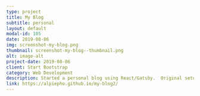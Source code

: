 ```yaml
---
type: project
title: My Blog
subtitle: personal
layout: default
modal-id: 105
date: 2019-08-06
img: screenshot-my-blog.png
thumbnail: screenshot-my-blog--thumbnail.png
alt: image-alt
project-date: 2019-08-06
client: Start Bootstrap
category: Web Development
description: Started a personal blog using React/Gatsby.  Original setup and deploy took about an hour!
link: https://alpiepho.github.io/my-blog2/
---
```

